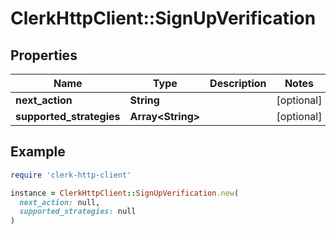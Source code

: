 # ClerkHttpClient::SignUpVerification

## Properties

| Name | Type | Description | Notes |
| ---- | ---- | ----------- | ----- |
| **next_action** | **String** |  | [optional] |
| **supported_strategies** | **Array&lt;String&gt;** |  | [optional] |

## Example

```ruby
require 'clerk-http-client'

instance = ClerkHttpClient::SignUpVerification.new(
  next_action: null,
  supported_strategies: null
)
```

